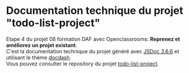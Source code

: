 # Documentation technique du projet "todo-list-project" 
Etape 4 du projet 08 formation DAF avec Openclassrooms: **Reprenez et améliorez un projet existant**.  
C'est la documentation technique du projet généré avec [JSDoc 3.6.6](https://github.com/jsdoc/jsdoc) et utilisant le thème [docdash](https://github.com/clenemt/docdash).  
Vous pouvez consulter le repository du projet [todo-list-project](https://github.com/Magestak/todo-list-project).  
